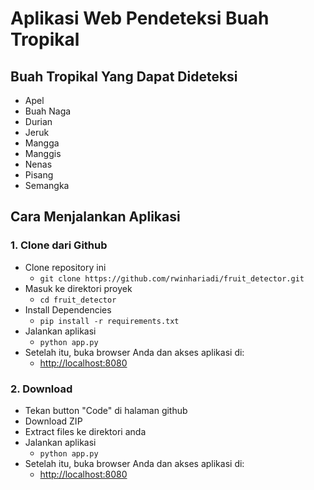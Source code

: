 # Aplikasi Web Pendeteksi Buah Tropikal

## Buah Tropikal Yang Dapat Dideteksi
- Apel
- Buah Naga
- Durian
- Jeruk
- Mangga
- Manggis
- Nenas
- Pisang
- Semangka

## Cara Menjalankan Aplikasi

### 1. Clone dari Github
- Clone repository ini
  - ```git clone https://github.com/rwinhariadi/fruit_detector.git```
- Masuk ke direktori proyek
  - ```cd fruit_detector```
- Install Dependencies
  - ```pip install -r requirements.txt```
- Jalankan aplikasi
  - ```python app.py```
- Setelah itu, buka browser Anda dan akses aplikasi di:
  - <http://localhost:8080>

### 2. Download
- Tekan button "Code" di halaman github
- Download ZIP
- Extract files ke direktori anda
- Jalankan aplikasi
  - ```python app.py```
- Setelah itu, buka browser Anda dan akses aplikasi di:
  - <http://localhost:8080>